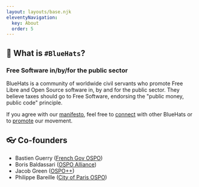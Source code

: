 ```yaml
---
layout: layouts/base.njk
eleventyNavigation:
  key: About
  order: 5
---
```


## 🧢 What is `#BlueHats`?

### Free Software in/by/for the public sector

BlueHats is a community of worldwide civil servants who promote Free
Libre and Open Source software in, by and for the public sector. They
believe taxes should go to Free Software, endorsing the "public money,
public code" principle.

If you agree with our [manifesto](https://bluehats.global/manifesto/),
feel free to [connect](https://bluehats.global/connect) with other
BlueHats or to [promote](https://bluehats.global/promote) our
movement.

## 👓 Co-founders

- Bastien Guerry ([French Gov OSPO](https://code.gouv.fr))
- Boris Baldassari ([OSPO Alliance](https://ospo-alliance.org))
- Jacob Green ([OSPO++](https://ospoplusplus.org))
- Philippe Bareille ([City of Paris OSPO](https://opensource.paris.fr))
